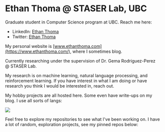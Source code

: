 # Ethan Thoma @ STASER Lab, UBC

Graduate student in Computer Science program at UBC. Reach me here:

- LinkedIn: [Ethan Thoma](https://www.linkedin.com/in/ethanthoma/)
- Twitter: [Ethan Thoma](https://twitter.com/EthanBThoma)

My personal website is [www.ethanthoma.com](https://www.ethanthoma.com/), where I sometimes blog.

Currently researching under the supervision of Dr. Gema Rodriguez-Perez @ STASER Lab.

My research is on machine learning, natural language processing, and reinforcement learning. If you have interest in what I am doing or have research you think I would be interested in, reach out.

My hobby projects are all hosted here. Some even have write-ups on my blog. I use all sorts of langs:

<picture>
  <source
    srcset="https://github-readme-stats.vercel.app/api/top-langs/?username=ethanthoma&langs_count=10&layout=donut&disable_animations=true&hide_progress=true&theme=dark"
    media="(prefers-color-scheme: dark)"
  />
  <source
    srcset="https://github-readme-stats.vercel.app/api/top-langs/?username=ethanthoma&langs_count=10&layout=donut&disable_animations=true&hide_progress=true"
    media="(prefers-color-scheme: light), (prefers-color-scheme: no-preference)"
  />
  <img src="https://github-readme-stats.vercel.app/api/top-langs/?username=ethanthoma&langs_count=10&layout=donut&disable_animations=true&hide_progress=true" />
</picture>

Feel free to explore my repositories to see what I've been working on.
I have a lot of random, exploration projects, see my pinned repos below:
